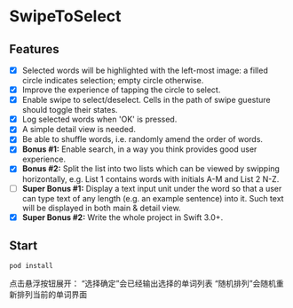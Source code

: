 # SwipeToSelect

## Features

- [x] Selected words will be highlighted with the left-most image: a filled circle indicates selection; empty circle otherwise.
- [x] Improve the experience of tapping the circle to select.
- [x] Enable swipe to select/deselect. Cells in the path of swipe guesture should toggle their states.
- [x] Log selected words when 'OK' is pressed.
- [x] A simple detail view is needed.
- [x] Be able to shuffle words, i.e. randomly amend the order of words.
- [x] **Bonus #1:** Enable search, in a way you think provides good user experience.
- [x] **Bonus #2:** Split the list into two lists which can be viewed by swipping horizontally, e.g. List 1 contains words with initials A-M and List 2 N-Z.
- [ ] **Super Bonus #1:** Display a text input unit under the word so that a user can type text of any length (e.g. an example sentence) into it. Such text will be displayed in both main & detail view.
- [x] **Super Bonus #2:** Write the whole project in Swift 3.0+.

## Start

```
pod install
```

点击悬浮按钮展开： 
  “选择确定”会已经输出选择的单词列表
  “随机排列”会随机重新排列当前的单词界面
